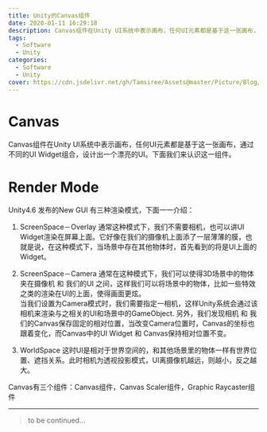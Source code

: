```yaml
---
title: Unity的Canvas组件
date: 2020-01-11 16:29:18
description: Canvas组件在Unity UI系统中表示画布，任何UI元素都是基于这一张画布，通过不同的UI Widget组合，设计出一个漂亮的UI。下面我们来认识这一组件。
tags:
  - Software
  - Unity
categories:
  - Software
  - Unity
cover: https://cdn.jsdelivr.net/gh/Tamsiree/Assets@master/Picture/Blog/Cover/bg4068a18.jpg
---
```

# Canvas
Canvas组件在Unity UI系统中表示画布，任何UI元素都是基于这一张画布，通过不同的UI Widget组合，设计出一个漂亮的UI。下面我们来认识这一组件。

# Render Mode
Unity4.6 发布的New GUI 有三种渲染模式，下面一一介绍：

1. ScreenSpace－Overlay 通常这种模式下，我们不需要相机，也可以讲UI Widget渲染在屏幕上面。它好像在我们的摄像机上面添了一层薄薄的膜，也就是说，在这种模式下，当场景中存在其他物体时，首先看到的将是UI上面的Widget。

2. ScreenSpace－Camera 通常在这种模式下，我们可以使得3D场景中的物体夹在摄像机 和 我们的UI 之间，这样我们可以将场景中的物体，比如一些特效之类的渲染在UI的上面，使得画面更炫。  
当我们设置为Camera模式时，我们需要指定一相机，这样Unity系统会通过该相机来渲染与之相关的UI和场景中的GameObject. 另外，我们发现相机 和 我们的Canvas保存固定的相对位置，当改变Camera位置时，Canvas的坐标也跟着变化，而Canvas中的UI Widget 和 Canvas保持相对位置不变。

3. WorldSpace 这时UI是相对于世界空间的，和其他场景里的物体一样有世界位置、遮挡关系。此时相机为透视投影模式，UI离摄像机越远，则越小，反之越大。

Canvas有三个组件：Canvas组件，Canvas Scaler组件，Graphic Raycaster组件

---
> to be continued...
